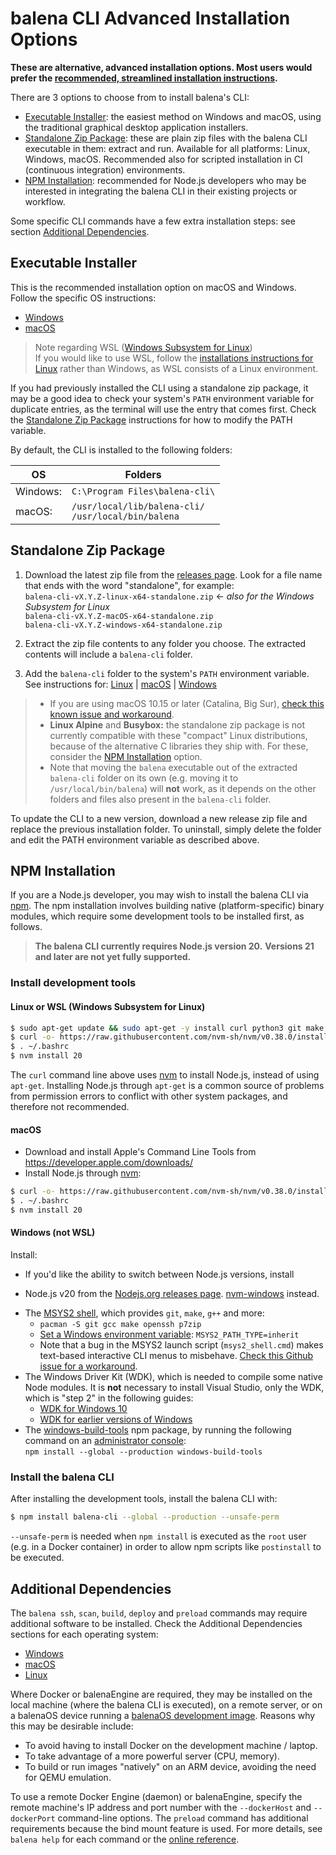 # balena CLI Advanced Installation Options

**These are alternative, advanced installation options. Most users would prefer the [recommended,
streamlined installation
instructions](https://github.com/balena-io/balena-cli/blob/master/INSTALL.md).**

There are 3 options to choose from to install balena's CLI:

* [Executable Installer](#executable-installer): the easiest method on Windows and macOS, using the
  traditional graphical desktop application installers.
* [Standalone Zip Package](#standalone-zip-package): these are plain zip files with the balena CLI
  executable in them: extract and run. Available for all platforms: Linux, Windows, macOS.
  Recommended also for scripted installation in CI (continuous integration) environments.
* [NPM Installation](#npm-installation): recommended for Node.js developers who may be interested
  in integrating the balena CLI in their existing projects or workflow.

Some specific CLI commands have a few extra installation steps: see section [Additional
Dependencies](#additional-dependencies).

## Executable Installer

This is the recommended installation option on macOS and Windows. Follow the specific OS
instructions:

* [Windows](./INSTALL-WINDOWS.md)
* [macOS](./INSTALL-MAC.md)

> Note regarding WSL ([Windows Subsystem for
> Linux](https://docs.microsoft.com/en-us/windows/wsl/about))  
> If you would like to use WSL, follow the [installations instructions for
> Linux](./INSTALL-LINUX.md) rather than Windows, as WSL consists of a Linux environment.

If you had previously installed the CLI using a standalone zip package, it may be a good idea to
check your system's `PATH` environment variable for duplicate entries, as the terminal will use the
entry that comes first. Check the [Standalone Zip Package](#standalone-zip-package) instructions
for how to modify the PATH variable.

By default, the CLI is installed to the following folders:

OS  | Folders
--- | ---
Windows: | `C:\Program Files\balena-cli\`
macOS:   | `/usr/local/lib/balena-cli/` <br> `/usr/local/bin/balena`

## Standalone Zip Package

1. Download the latest zip file from the [releases page](https://github.com/balena-io/balena-cli/releases).
   Look for a file name that ends with the word "standalone", for example:  
   `balena-cli-vX.Y.Z-linux-x64-standalone.zip`  ← _also for the Windows Subsystem for Linux_  
   `balena-cli-vX.Y.Z-macOS-x64-standalone.zip`  
   `balena-cli-vX.Y.Z-windows-x64-standalone.zip`

2. Extract the zip file contents to any folder you choose. The extracted contents will include a
   `balena-cli` folder.

3. Add the `balena-cli` folder to the system's `PATH` environment variable.  
   See instructions for:
   [Linux](https://stackoverflow.com/questions/14637979/how-to-permanently-set-path-on-linux-unix) |
   [macOS](https://www.architectryan.com/2012/10/02/add-to-the-path-on-mac-os-x-mountain-lion/#.Uydjga1dXDg) |
   [Windows](https://www.computerhope.com/issues/ch000549.htm)

> * If you are using macOS 10.15 or later (Catalina, Big Sur), [check this known issue and
>   workaround](https://github.com/balena-io/balena-cli/issues/2244).
> * **Linux Alpine** and **Busybox:** the standalone zip package is not currently compatible with
>   these "compact" Linux distributions, because of the alternative C libraries they ship with.
>   For these, consider the [NPM Installation](#npm-installation) option.
> * Note that moving the `balena` executable out of the extracted `balena-cli` folder on its own
>   (e.g. moving it to `/usr/local/bin/balena`) will **not** work, as it depends on the other
>   folders and files also present in the `balena-cli` folder.

To update the CLI to a new version, download a new release zip file and replace the previous
installation folder. To uninstall, simply delete the folder and edit the PATH environment variable
as described above.

## NPM Installation

If you are a Node.js developer, you may wish to install the balena CLI via [npm](https://www.npmjs.com).
The npm installation involves building native (platform-specific) binary modules, which require
some development tools to be installed first, as follows.

> **The balena CLI currently requires Node.js version 20.**
> **Versions 21 and later are not yet fully supported.**

### Install development tools

#### **Linux or WSL** (Windows Subsystem for Linux)

```sh
$ sudo apt-get update && sudo apt-get -y install curl python3 git make g++
$ curl -o- https://raw.githubusercontent.com/nvm-sh/nvm/v0.38.0/install.sh | bash
$ . ~/.bashrc
$ nvm install 20
```

The `curl` command line above uses
[nvm](https://github.com/nvm-sh/nvm/blob/master/README.md#install--update-script) to install
Node.js, instead of using `apt-get`. Installing Node.js through `apt-get` is a common source of
problems from permission errors to conflict with other system packages, and therefore not
recommended.

#### **macOS**

* Download and install Apple's Command Line Tools from https://developer.apple.com/downloads/
* Install Node.js through [nvm](https://github.com/nvm-sh/nvm/blob/master/README.md#install--update-script):

```sh
$ curl -o- https://raw.githubusercontent.com/nvm-sh/nvm/v0.38.0/install.sh | bash
$ . ~/.bashrc
$ nvm install 20
```

#### **Windows** (not WSL)

Install:

  * If you'd like the ability to switch between Node.js versions, install
- Node.js v20 from the [Nodejs.org releases page](https://nodejs.org/en/download/releases/).
    [nvm-windows](https://github.com/coreybutler/nvm-windows#node-version-manager-nvm-for-windows)
    instead.
* The [MSYS2 shell](https://www.msys2.org/), which provides `git`, `make`, `g++` and more:
  * `pacman -S git gcc make openssh p7zip`
  * [Set a Windows environment variable](https://www.onmsft.com/how-to/how-to-set-an-environment-variable-in-windows-10): `MSYS2_PATH_TYPE=inherit`
  * Note that a bug in the MSYS2 launch script (`msys2_shell.cmd`) makes text-based
    interactive CLI menus to misbehave. [Check this Github issue for a
    workaround](https://github.com/msys2/MINGW-packages/issues/1633#issuecomment-240583890).
* The Windows Driver Kit (WDK), which is needed to compile some native Node modules. It is **not**
  necessary to install Visual Studio, only the WDK, which is "step 2" in the following guides:
  * [WDK for Windows 10](https://docs.microsoft.com/en-us/windows-hardware/drivers/download-the-wdk#download-icon-step-2-install-refreshed-wdk-for-windows-10-version-2004)
  * [WDK for earlier versions of Windows](https://docs.microsoft.com/en-us/windows-hardware/drivers/other-wdk-downloads#step-2-install-the-wdk)
* The [windows-build-tools](https://www.npmjs.com/package/windows-build-tools) npm package,
  by running the following command on an [administrator
  console](https://www.howtogeek.com/194041/how-to-open-the-command-prompt-as-administrator-in-windows-8.1/):  
  `npm install --global --production windows-build-tools`

### Install the balena CLI

After installing the development tools, install the balena CLI with:

```sh
$ npm install balena-cli --global --production --unsafe-perm
```

`--unsafe-perm` is needed when `npm install` is executed as the `root` user (e.g. in a Docker
container) in order to allow npm scripts like `postinstall` to be executed.

## Additional Dependencies

The `balena ssh`, `scan`, `build`, `deploy` and `preload` commands may require
additional software to be installed. Check the Additional Dependencies sections for each operating
system:

* [Windows](./INSTALL-WINDOWS.md#additional-dependencies)
* [macOS](./INSTALL-MAC.md#additional-dependencies)
* [Linux](./INSTALL-LINUX.md#additional-dependencies)

Where Docker or balenaEngine are required, they may be installed on the local machine (where the
balena CLI is executed), on a remote server, or on a balenaOS device running a [balenaOS development
image](https://www.balena.io/docs/reference/OS/overview/2.x/#dev-vs-prod-images). Reasons why this
may be desirable include:

* To avoid having to install Docker on the development machine / laptop.
* To take advantage of a more powerful server (CPU, memory).
* To build or run images "natively" on an ARM device, avoiding the need for QEMU emulation.

To use a remote Docker Engine (daemon) or balenaEngine, specify the remote machine's IP address and
port number with the `--dockerHost` and `--dockerPort` command-line options. The `preload` command
has additional requirements because the bind mount feature is used. For more details, see
`balena help` for each command or the [online
reference](https://www.balena.io/docs/reference/cli/#cli-command-reference).

